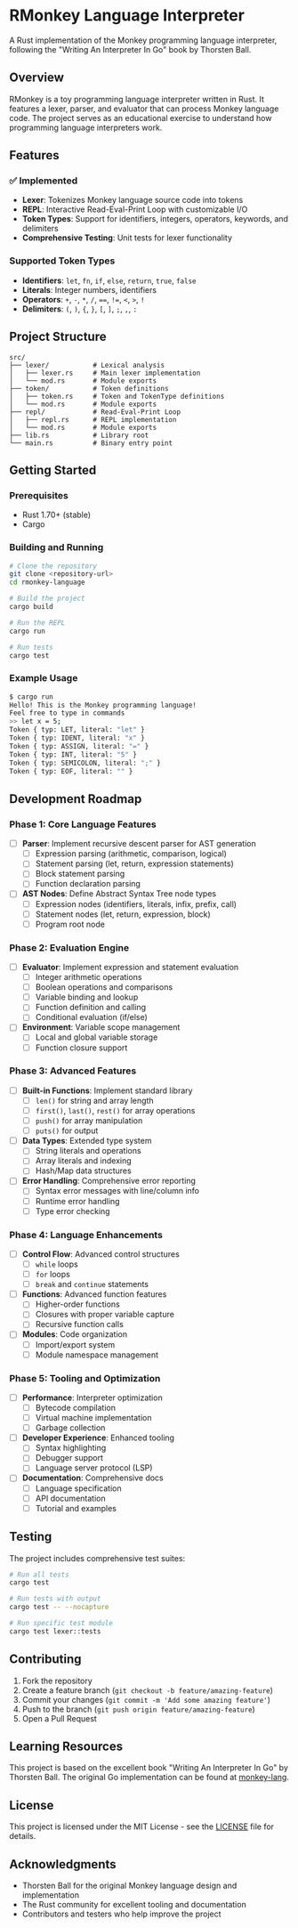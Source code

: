 # RMonkey Language Interpreter

A Rust implementation of the Monkey programming language interpreter, following the "Writing An Interpreter In Go" book by Thorsten Ball.

## Overview

RMonkey is a toy programming language interpreter written in Rust. It features a lexer, parser, and evaluator that can process Monkey language code. The project serves as an educational exercise to understand how programming language interpreters work.

## Features

### ✅ Implemented
- **Lexer**: Tokenizes Monkey language source code into tokens
- **REPL**: Interactive Read-Eval-Print Loop with customizable I/O
- **Token Types**: Support for identifiers, integers, operators, keywords, and delimiters
- **Comprehensive Testing**: Unit tests for lexer functionality

### Supported Token Types
- **Identifiers**: `let`, `fn`, `if`, `else`, `return`, `true`, `false`
- **Literals**: Integer numbers, identifiers
- **Operators**: `+`, `-`, `*`, `/`, `==`, `!=`, `<`, `>`, `!`
- **Delimiters**: `(`, `)`, `{`, `}`, `[`, `]`, `;`, `,`, `:`

## Project Structure

```
src/
├── lexer/           # Lexical analysis
│   ├── lexer.rs     # Main lexer implementation
│   └── mod.rs       # Module exports
├── token/           # Token definitions
│   ├── token.rs     # Token and TokenType definitions
│   └── mod.rs       # Module exports
├── repl/            # Read-Eval-Print Loop
│   ├── repl.rs      # REPL implementation
│   └── mod.rs       # Module exports
├── lib.rs           # Library root
└── main.rs          # Binary entry point
```

## Getting Started

### Prerequisites
- Rust 1.70+ (stable)
- Cargo

### Building and Running

```bash
# Clone the repository
git clone <repository-url>
cd rmonkey-language

# Build the project
cargo build

# Run the REPL
cargo run

# Run tests
cargo test
```

### Example Usage

```bash
$ cargo run
Hello! This is the Monkey programming language!
Feel free to type in commands
>> let x = 5;
Token { typ: LET, literal: "let" }
Token { typ: IDENT, literal: "x" }
Token { typ: ASSIGN, literal: "=" }
Token { typ: INT, literal: "5" }
Token { typ: SEMICOLON, literal: ";" }
Token { typ: EOF, literal: "" }
```

## Development Roadmap

### Phase 1: Core Language Features
- [ ] **Parser**: Implement recursive descent parser for AST generation
  - [ ] Expression parsing (arithmetic, comparison, logical)
  - [ ] Statement parsing (let, return, expression statements)
  - [ ] Block statement parsing
  - [ ] Function declaration parsing
- [ ] **AST Nodes**: Define Abstract Syntax Tree node types
  - [ ] Expression nodes (identifiers, literals, infix, prefix, call)
  - [ ] Statement nodes (let, return, expression, block)
  - [ ] Program root node

### Phase 2: Evaluation Engine
- [ ] **Evaluator**: Implement expression and statement evaluation
  - [ ] Integer arithmetic operations
  - [ ] Boolean operations and comparisons
  - [ ] Variable binding and lookup
  - [ ] Function definition and calling
  - [ ] Conditional evaluation (if/else)
- [ ] **Environment**: Variable scope management
  - [ ] Local and global variable storage
  - [ ] Function closure support

### Phase 3: Advanced Features
- [ ] **Built-in Functions**: Implement standard library
  - [ ] `len()` for string and array length
  - [ ] `first()`, `last()`, `rest()` for array operations
  - [ ] `push()` for array manipulation
  - [ ] `puts()` for output
- [ ] **Data Types**: Extended type system
  - [ ] String literals and operations
  - [ ] Array literals and indexing
  - [ ] Hash/Map data structures
- [ ] **Error Handling**: Comprehensive error reporting
  - [ ] Syntax error messages with line/column info
  - [ ] Runtime error handling
  - [ ] Type error checking

### Phase 4: Language Enhancements
- [ ] **Control Flow**: Advanced control structures
  - [ ] `while` loops
  - [ ] `for` loops
  - [ ] `break` and `continue` statements
- [ ] **Functions**: Advanced function features
  - [ ] Higher-order functions
  - [ ] Closures with proper variable capture
  - [ ] Recursive function calls
- [ ] **Modules**: Code organization
  - [ ] Import/export system
  - [ ] Module namespace management

### Phase 5: Tooling and Optimization
- [ ] **Performance**: Interpreter optimization
  - [ ] Bytecode compilation
  - [ ] Virtual machine implementation
  - [ ] Garbage collection
- [ ] **Developer Experience**: Enhanced tooling
  - [ ] Syntax highlighting
  - [ ] Debugger support
  - [ ] Language server protocol (LSP)
- [ ] **Documentation**: Comprehensive docs
  - [ ] Language specification
  - [ ] API documentation
  - [ ] Tutorial and examples

## Testing

The project includes comprehensive test suites:

```bash
# Run all tests
cargo test

# Run tests with output
cargo test -- --nocapture

# Run specific test module
cargo test lexer::tests
```

## Contributing

1. Fork the repository
2. Create a feature branch (`git checkout -b feature/amazing-feature`)
3. Commit your changes (`git commit -m 'Add some amazing feature'`)
4. Push to the branch (`git push origin feature/amazing-feature`)
5. Open a Pull Request

## Learning Resources

This project is based on the excellent book "Writing An Interpreter In Go" by Thorsten Ball. The original Go implementation can be found at [monkey-lang](https://github.com/thorstenball/monkey-lang).

## License

This project is licensed under the MIT License - see the [LICENSE](LICENSE) file for details.

## Acknowledgments

- Thorsten Ball for the original Monkey language design and implementation
- The Rust community for excellent tooling and documentation
- Contributors and testers who help improve the project

